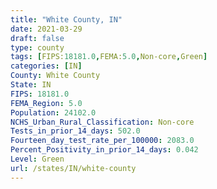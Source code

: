 ```yaml
---
title: "White County, IN"
date: 2021-03-29
draft: false
type: county
tags: [FIPS:18181.0,FEMA:5.0,Non-core,Green]
categories: [IN]
County: White County
State: IN
FIPS: 18181.0
FEMA_Region: 5.0
Population: 24102.0
NCHS_Urban_Rural_Classification: Non-core
Tests_in_prior_14_days: 502.0
Fourteen_day_test_rate_per_100000: 2083.0
Percent_Positivity_in_prior_14_days: 0.042
Level: Green
url: /states/IN/white-county
---
```



